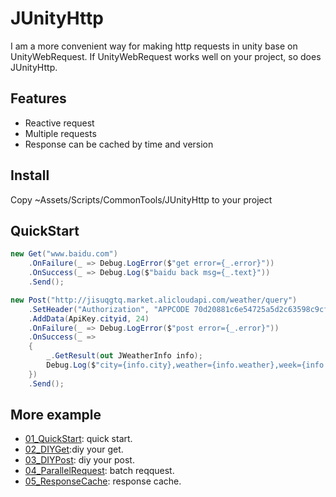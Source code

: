 # JUnityHttp
I am a more convenient way for making http requests in unity base on UnityWebRequest.
If UnityWebRequest works well on your project, so does JUnityHttp.

## Features

* Reactive request
* Multiple requests
* Response can be cached by time and version

## Install

Copy ~Assets/Scripts/CommonTools/JUnityHttp to your project

## QuickStart

```C#
new Get("www.baidu.com")
    .OnFailure(_ => Debug.LogError($"get error={_.error}"))
    .OnSuccess(_ => Debug.Log($"baidu back msg={_.text}"))
    .Send();

new Post("http://jisuqgtq.market.alicloudapi.com/weather/query")
    .SetHeader("Authorization", "APPCODE 70d20881c6e54725a5d2c63598c9cf64")
    .AddData(ApiKey.cityid, 24)
    .OnFailure(_ => Debug.LogError($"post error={_.error}"))
    .OnSuccess(_ =>
    {
        _.GetResult(out JWeatherInfo info);
        Debug.Log($"city={info.city},weather={info.weather},week={info.week},date={info.date}");
    })
    .Send();
```

## More example

* [01_QuickStart](Assets/Scripts/CommonTools/JUnityHttpSample/01_QuickStart/): quick start.
* [02_DIYGet](Assets/Scripts/CommonTools/JUnityHttpSample/02_DIYGet/):diy your get.
* [03_DIYPost](Assets/Scripts/CommonTools/JUnityHttpSample/03_DIYPost/): diy your post.
* [04_ParallelRequest](Assets/Scripts/CommonTools/JUnityHttpSample/04_ParallelRequest/): batch reqquest.
* [05_ResponseCache](Assets/Scripts/CommonTools/JUnityHttpSample/05_ResponseCache/): response cache.
